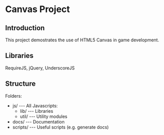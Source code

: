 # Canvas Project

## Introduction
This project demostrates the use of HTML5 Canvas in game development.

## Libraries
RequireJS, jQuery, UnderscoreJS

## Structure
Folders:

* js/ --- All Javascripts:
  * lib/ --- Libraries
  * util/ --- Utility modules
* docs/ --- Documentation
* scripts/ --- Useful scripts (e.g. generate docs)

